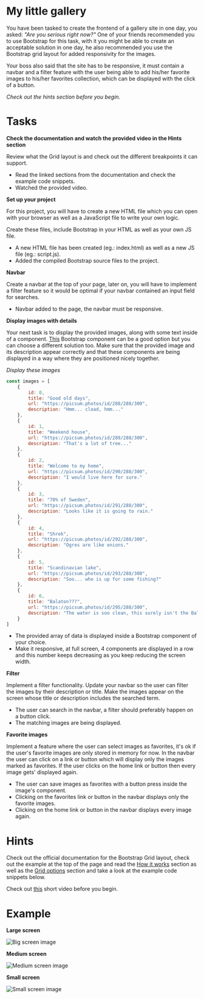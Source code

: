 # My little gallery

You have been tasked to create the frontend of a gallery site in one day, you asked: *"Are you serious right now?"* One of your friends recommended you to use Bootstrap for this task, with it you might be able to create an acceptable solution in one day, he also recommended you use the Bootstrap grid layout for added responsivity for the images.

Your boss also said that the site has to be responsive, it must contain a navbar and a filter feature with the user being able to add his/her favorite images to his/her favorites collection, which can be displayed with the click of a button.

*Check out the hints section before you begin.*

# Tasks

**Check the documentation and watch the provided video in the Hints section**

Review what the Grid layout is and check out the different breakpoints it can support.

- Read the linked sections from the documentation and check the example code snippets.
- Watched the provided video.

**Set up your project**

For this project, you will have to create a new HTML file which you can open with your browser as well as a JavaScript file to write your own logic.

Create these files, include Bootstrap in your HTML as well as your own JS file.

- A new HTML file has been created (eg.: index.html) as well as a new JS file (eg.: script.js).
- Added the compiled Bootstrap source files to the project.

**Navbar**

Create a navbar at the top of your page, later on, you will have to implement a filter feature so it would be optimal if your navbar contained an input field for searches.

- Navbar added to the page, the navbar must be responsive.

**Display images with details**

Your next task is to display the provided images, along with some text inside of a component.
[This](https://getbootstrap.com/docs/5.3/components/card/#about) Bootstrap component can be a good option but you can choose a different solution too. Make sure that the provided image and its description appear correctly and that these components are being displayed in a way where they are positioned nicely together.

*Display these images*
```js
const images = [
    {
        id: 0,
        title: "Good old days",
        url: "https://picsum.photos/id/288/288/300",
        description: "Hmm... cload, hmm..."
    },
    {
        id: 1,
        title: "Weekend house",
        url: "https://picsum.photos/id/289/288/300",
        description: "That's a lot of tree..."
    },
    {
        id: 2,
        title: "Welcome to my home",
        url: "https://picsum.photos/id/290/288/300",
        description: "I would live here for sure."
    },
    {
        id: 3,
        title: "70% of Sweden",
        url: "https://picsum.photos/id/291/288/300",
        description: "Looks like it is going to rain."
    },
    {
        id: 4,
        title: "Shrek",
        url: "https://picsum.photos/id/292/288/300",
        description: "Ogres are like onions."
    },
    {
        id: 5,
        title: "Scandinavian lake",
        url: "https://picsum.photos/id/293/288/300",
        description: "Soo... who is up for some fishing?"
    },
    {
        id: 6,
        title: "Balaton???",
        url: "https://picsum.photos/id/295/288/300",
        description: "The water is soo clean, this surely isn't the Balaton."
    }
]
 ```

- The provided array of data is displayed inside a Bootstrap component of your choice.
- Make it responsive, at full screen, 4 components are displayed in a row and this number keeps decreasing as you keep reducing the screen width.

**Filter**

Implement a filter functionality. Update your navbar so the user can filter the images by their description or title. Make the images appear on the screen whose title or description includes the searched term.

- The user can search in the navbar, a filter should preferably happen on a button click.
- The matching images are being displayed.


**Favorite images**

Implement a feature where the user can select images as favorites, it's ok if the user's favorite images are only stored in memory for now.
In the navbar the user can click on a link or button which will display only the images marked as favorites. If the user clicks on the home link or button then every image gets' displayed again.

- The user can save images as favorites with a button press inside the image's component.
- Clicking on the favorites link or button in the navbar displays only the favorite images.
- Clicking on the home link or button in the navbar displays every image again.

# Hints
Check out the official documentation for the Bootstrap Grid layout, check out the example at the top of the page and read the [How it works](https://getbootstrap.com/docs/5.3/layout/grid/#how-it-works) section as well as the [Grid options](https://getbootstrap.com/docs/5.3/layout/grid/#grid-options) section and take a look at the example code snippets below.

Check out [this](https://youtu.be/yMn4re9rzxc) short video before you begin.

# Example
**Large screen**

![Big screen image](./screenshots/my_little_gallery_1.png)

**Medium screen**

![Medium screen image](./screenshots/my_little_gallery_2.png)

**Small screen**

![Small screen image](./screenshots/my_little_gallery_3.png)




<!-- rework this, the user can view the grid on his own and put more pressure on the responsive part, the student create a galary with bootstrap cards, maybe he could include other bootstrap elements BG and PROJECT -->